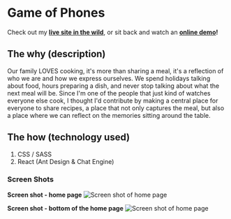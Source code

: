# Game of Phones

Check out my **[live site in the wild](https://game-of-phones.vercel.app/)**, or sit back and watch an **[online demo](https://www.hippovideo.io/video/play/kwHnHzPdMAiuFGcYTn67_m5Nty7fAruY4fsx0w2NSHg?utm_source=hv-campaigns&hreferer=private&_=1616693422827)!**

## The why (description)

Our family LOVES cooking, it's more than sharing a meal, it's a reflection of who we are and how we express ourselves. We spend holidays talking about food, hours preparing a dish, and never stop talking about what the next meal will be. Since I'm one of the people that just kind of watches everyone else cook, I thought I'd contribute by making a central place for everyone to share recipes, a place that not only captures the meal, but also a place where we can reflect on the memories sitting around the table.

## The how (technology used)

1. CSS / SASS
2. React (Ant Design & Chat Engine)

### Screen Shots

**Screen shot - home page**
![Screen shot of home page](public/images/screen_shot_1.jpg)

**Screen shot - bottom of the home page**
![Screen shot of home page](public/images/screen_shot_2.jpg)

